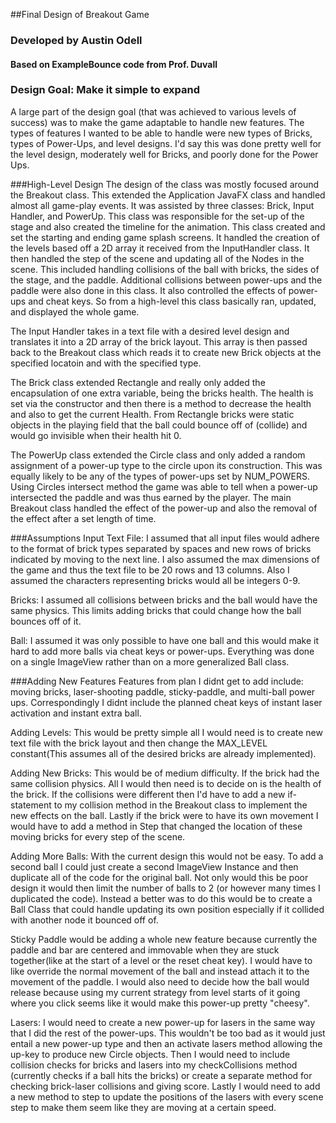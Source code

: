 ##Final Design of Breakout Game

### Developed by Austin Odell 
#### Based on ExampleBounce code from Prof. Duvall

### Design Goal: Make it simple to expand
A large part of the design goal (that was achieved to various levels of success)
was to make the game adaptable to handle new features. The types of features I wanted
to be able to handle were new types of Bricks, types of Power-Ups, and level designs.
I'd say this was done pretty well for the level design, moderately well for Bricks, and poorly done for the Power Ups.

###High-Level Design
The design of the class was mostly focused around the Breakout class. This extended the 
Application JavaFX class and handled almost all game-play events. It was assisted by three classes:
Brick, Input Handler, and PowerUp. This class was responsible for the set-up of the stage and also created 
the timeline for the animation. This class created and set the starting and ending game splash screens. It handled the creation of the levels based off a 2D array
it received from the InputHandler class. It then handled the step of the scene and updating all of the Nodes
in the scene. This included handling collisions of the ball with bricks, the sides of the stage, and the paddle. 
Additional collisions between power-ups and the paddle were also done in this class. 
It also controlled the effects of power-ups and cheat keys. So from a high-level this class basically ran, updated, and
displayed the whole game. 

The Input Handler takes in a text file with a desired level design and translates it into a 2D array of the brick layout. 
This array is then passed back to the Breakout class which reads it to create new Brick objects at the specified locatoin
and with the specified type. 

The Brick class extended Rectangle and really only added the encapsulation of one extra variable, being the bricks health.
The health is set via the constructor and then there is a method to decrease the health and also to 
get the current Health. From Rectangle bricks were static objects in the playing field that the ball could
bounce off of (collide) and would go invisible when their health hit 0. 

The PowerUp class extended the Circle class and only added a random assignment of a power-up type to the
circle upon its construction. This was equally likely to be any of the types of power-ups set 
by NUM_POWERS. Using Circles intersect method the game was able to tell when a power-up intersected the paddle
and was thus earned by the player. The main Breakout class handled the effect of the power-up and also the removal
of the effect after a set length of time.  

###Assumptions
Input Text File: I assumed that all input files would adhere to the format of brick types separated by spaces 
and new rows of bricks indicated by moving to the next line. I also assumed the max dimensions of the game 
and thus the text file to be 20 rows and 13 columns. Also I assumed the characters representing bricks would all be integers
0-9. 

Bricks: I assumed all collisions between bricks and the ball would have the same physics. This limits adding 
bricks that could change how the ball bounces off of it. 

Ball: I assumed it was only possible to have one ball and this would make it hard to add
more balls via cheat keys or power-ups. Everything was done on a single ImageView rather than on a 
more generalized Ball class. 

###Adding New Features
Features from plan I didnt get to add include: moving bricks, laser-shooting paddle, sticky-paddle, and multi-ball power ups. 
Correspondingly I didnt include the planned cheat keys of instant laser activation and instant extra ball. 

Adding Levels: This would be pretty simple all I would need is to create new text file with the brick 
layout and then change the MAX_LEVEL constant(This assumes all of the desired bricks are already implemented). 

Adding New Bricks: This would be of medium difficulty. If the brick had the same collision physics. All I would then need
is to decide on is the health of the brick. If the collisions were different then I'd have to add a new if-statement
to my collision method in the Breakout class to implement the new effects on the ball. Lastly if the brick were to have
its own movement I would have to add a method in Step that changed the location of these moving bricks for every step of the scene.
 
Adding More Balls: With the current design this would not be easy. To add a second ball I could just create a second ImageView
Instance and then duplicate all of the code for the original ball. Not only would this be poor design it would then limit 
the number of balls to 2 (or however many times I duplicated the code). Instead a better was to do this would be to create a
Ball Class that could handle updating its own position especially if it collided with another node it bounced off of. 

Sticky Paddle would be adding a whole new feature because currently the paddle and bar are centered and immovable
when they are stuck together(like at the start of a level or the reset cheat key). I would have to like override the 
normal movement of the ball and instead attach it to the movement of the paddle. I would also need to decide how the 
ball would release because using my current strategy from level starts of it going where you click seems like it would 
make this power-up pretty "cheesy". 

Lasers: I would need to create a new power-up for lasers in the same way that I did the rest of the power-ups. This wouldn't
be too bad as it would just entail a new power-up type and then an activate lasers method allowing the up-key to produce 
new Circle objects. Then I would need to include collision checks for bricks and lasers into my checkCollisions method 
(currently checks if a ball hits the bricks) or create a separate method for checking brick-laser collisions and giving score.
Lastly I would need to add a new method to step to update the positions of the lasers with every scene step to make them 
seem like they are moving at a certain speed. 